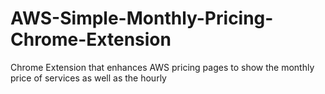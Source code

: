 # AWS-Simple-Monthly-Pricing-Chrome-Extension
Chrome Extension that enhances AWS pricing pages to show the monthly price of services as well as the hourly
